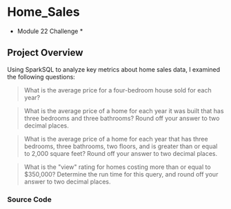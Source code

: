 # Home_Sales
* Module 22 Challenge *
## Project Overview
Using SparkSQL to analyze key metrics about home sales data, I examined the following questions:

> What is the average price for a four-bedroom house sold for each year?

> What is the average price of a home for each year it was built that has three bedrooms and three bathrooms? Round off your answer to two decimal places.

> What is the average price of a home for each year that has three bedrooms, three bathrooms, two floors, and is greater than or equal to 2,000 square feet? Round off your answer to two decimal places.

> What is the "view" rating for homes costing more than or equal to $350,000? Determine the run time for this query, and round off your answer to two decimal places.


### Source Code
